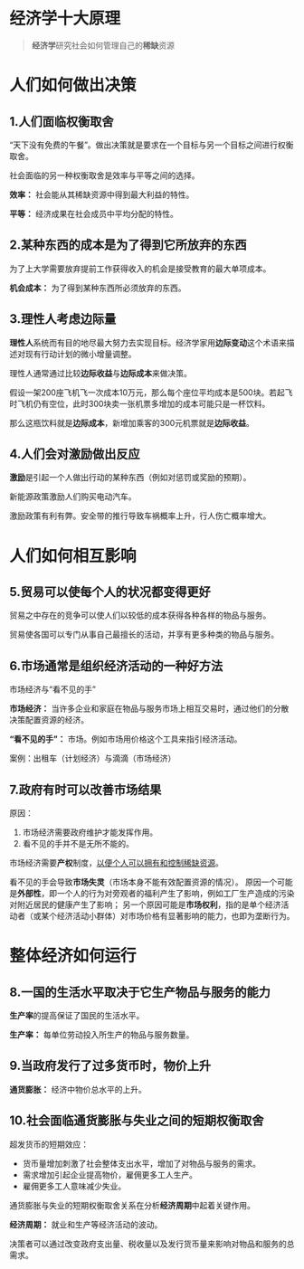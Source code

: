 # 经济学十大原理
>**经济学**研究社会如何管理自己的**稀缺**资源

# 人们如何做出决策
## 1.人们面临权衡取舍
“天下没有免费的午餐”。做出决策就是要求在一个目标与另一个目标之间进行权衡取舍。

社会面临的另一种权衡取舍是效率与平等之间的选择。

**效率：** 社会能从其稀缺资源中得到最大利益的特性。

**平等：** 经济成果在社会成员中平均分配的特性。

## 2.某种东西的成本是为了得到它所放弃的东西
为了上大学需要放弃提前工作获得收入的机会是接受教育的最大单项成本。

**机会成本：** 为了得到某种东西所必须放弃的东西。

## 3.理性人考虑边际量
**理性人**系统而有目的地尽最大努力去实现目标。经济学家用**边际变动**这个术语来描述对现有行动计划的微小增量调整。

理性人通常通过比较**边际收益**与**边际成本**来做决策。

假设一架200座飞机飞一次成本10万元，那么每个座位平均成本是500块。若起飞时飞机仍有空位，此时300块卖一张机票多增加的成本可能只是一杯饮料。

那么这瓶饮料就是**边际成本**，新增加乘客的300元机票就是**边际收益**。

## 4.人们会对激励做出反应
**激励**是引起一个人做出行动的某种东西（例如对惩罚或奖励的预期）。

新能源政策激励人们购买电动汽车。

激励政策有利有弊。安全带的推行导致车祸概率上升，行人伤亡概率增大。

# 人们如何相互影响
## 5.贸易可以使每个人的状况都变得更好
贸易之中存在的竞争可以使人们以较低的成本获得各种各样的物品与服务。

贸易使各国可以专门从事自己最擅长的活动，并享有更多种类的物品与服务。

## 6.市场通常是组织经济活动的一种好方法
市场经济与“看不见的手”

**市场经济：** 当许多企业和家庭在物品与服务市场上相互交易时，通过他们的分散决策配置资源的经济。

**“看不见的手”：** 市场。例如市场用价格这个工具来指引经济活动。

案例：出租车（计划经济）与滴滴（市场经济）

## 7.政府有时可以改善市场结果
原因：
1. 市场经济需要政府维护才能发挥作用。
2. 看不见的手并不是无所不能的。

市场经济需要**产权**制度，<u>以便个人可以拥有和控制稀缺资源</u>。

看不见的手会导致**市场失灵**（市场本身不能有效配置资源的情况）。
原因一个可能是**外部性**，即一个人的行为对旁观者的福利产生了影响，例如工厂生产造成的污染对附近居民的健康产生了影响；
另一个原因可能是**市场权利**，指的是单个经济活动者（或某个经济活动小群体）对市场价格有显著影响的能力，也即为垄断行为。

# 整体经济如何运行
## 8.一国的生活水平取决于它生产物品与服务的能力
**生产率**的提高保证了国民的生活水平。

**生产率：** 每单位劳动投入所生产的物品与服务数量。

## 9.当政府发行了过多货币时，物价上升
**通货膨胀：** 经济中物价总水平的上升。

## 10.社会面临通货膨胀与失业之间的短期权衡取舍

超发货币的短期效应：
- 货币量增加刺激了社会整体支出水平，增加了对物品与服务的需求。
- 需求增加引起企业提高物价，雇佣更多工人生产。
- 雇佣更多工人意味减少失业。

通货膨胀与失业的短期权衡取舍关系在分析**经济周期**中起着关键作用。

**经济周期：** 就业和生产等经济活动的波动。

决策者可以通过改变政府支出量、税收量以及发行货币量来影响对物品和服务的总需求。